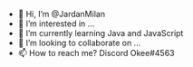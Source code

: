 - 👋 Hi, I’m @JardanMilan
- 👀 I’m interested in ...
- 🌱 I’m currently learning Java and JavaScript
- 💞️ I’m looking to collaborate on ...
- 📫 How to reach me? Discord Okee#4563
